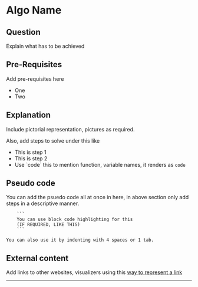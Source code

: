 # Algo Name

## Question

Explain what has to be achieved

## Pre-Requisites

Add pre-requisites here

- One
- Two

## Explanation

Include pictorial representation, pictures as required.

Also, add steps to solve under this like

- This is step 1
- This is step 2
- Use \`code\` this to mention function, variable names, it renders as `code`

## Pseudo code

You can add the psuedo code all at once in here, in above section only add steps in a descriptive manner.

```
    ```
    You can use block code highlighting for this
    (IF REQUIRED, LIKE THIS)
    ```
```
    You can also use it by indenting with 4 spaces or 1 tab.

## External content

Add links to other websites, visualizers using this [way to represent a link](https://thisisalink.com)

---
